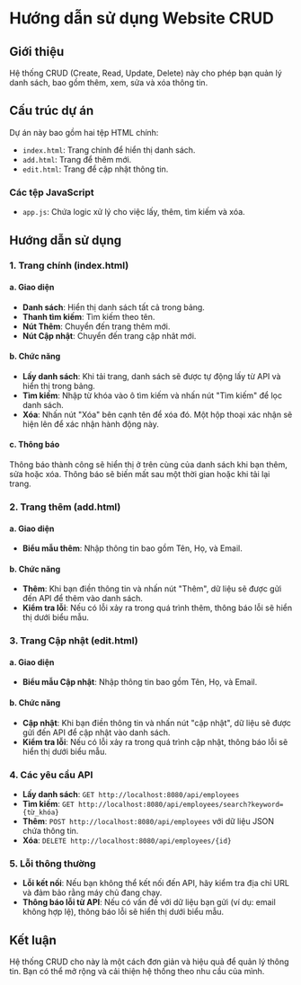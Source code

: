 # Hướng dẫn sử dụng Website CRUD

## Giới thiệu

Hệ thống CRUD (Create, Read, Update, Delete) này cho phép bạn quản lý danh sách, bao gồm thêm, xem, sửa và xóa thông tin.

## Cấu trúc dự án

Dự án này bao gồm hai tệp HTML chính:

- `index.html`: Trang chính để hiển thị danh sách.
- `add.html`: Trang để thêm mới.
- `edit.html`: Trang để cập nhật thông tin.

### Các tệp JavaScript

- `app.js`: Chứa logic xử lý cho việc lấy, thêm, tìm kiếm và xóa.

## Hướng dẫn sử dụng

### 1. Trang chính (index.html)

#### a. Giao diện

- **Danh sách**: Hiển thị danh sách tất cả trong bảng.
- **Thanh tìm kiếm**: Tìm kiếm theo tên.
- **Nút Thêm**: Chuyển đến trang thêm mới.
- **Nút Cập nhật**: Chuyển đến trang cập nhât mới.

#### b. Chức năng

- **Lấy danh sách**: Khi tải trang, danh sách sẽ được tự động lấy từ API và hiển thị trong bảng.
- **Tìm kiếm**: Nhập từ khóa vào ô tìm kiếm và nhấn nút "Tìm kiếm" để lọc danh sách.
- **Xóa**: Nhấn nút "Xóa" bên cạnh tên để xóa đó. Một hộp thoại xác nhận sẽ hiện lên để xác nhận hành động này.

#### c. Thông báo

Thông báo thành công sẽ hiển thị ở trên cùng của danh sách khi bạn thêm, sửa hoặc xóa. Thông báo sẽ biến mất sau một thời gian hoặc khi tải lại trang.

### 2. Trang thêm (add.html)

#### a. Giao diện

- **Biểu mẫu thêm**: Nhập thông tin bao gồm Tên, Họ, và Email.

#### b. Chức năng

- **Thêm**: Khi bạn điền thông tin và nhấn nút "Thêm", dữ liệu sẽ được gửi đến API để thêm vào danh sách.
- **Kiểm tra lỗi**: Nếu có lỗi xảy ra trong quá trình thêm, thông báo lỗi sẽ hiển thị dưới biểu mẫu.

### 3. Trang Cập nhật (edit.html)

#### a. Giao diện

- **Biểu mẫu Cập nhật**: Nhập thông tin bao gồm Tên, Họ, và Email.

#### b. Chức năng

- **Cập nhật**: Khi bạn điền thông tin và nhấn nút "cập nhật", dữ liệu sẽ được gửi đến API để cập nhật vào danh sách.
- **Kiểm tra lỗi**: Nếu có lỗi xảy ra trong quá trình cập nhật, thông báo lỗi sẽ hiển thị dưới biểu mẫu.

### 4. Các yêu cầu API

- **Lấy danh sách**: `GET http://localhost:8080/api/employees`
- **Tìm kiếm**: `GET http://localhost:8080/api/employees/search?keyword={từ_khóa}`
- **Thêm**: `POST http://localhost:8080/api/employees` với dữ liệu JSON chứa thông tin.
- **Xóa**: `DELETE http://localhost:8080/api/employees/{id}`

### 5. Lỗi thông thường

- **Lỗi kết nối**: Nếu bạn không thể kết nối đến API, hãy kiểm tra địa chỉ URL và đảm bảo rằng máy chủ đang chạy.
- **Thông báo lỗi từ API**: Nếu có vấn đề với dữ liệu bạn gửi (ví dụ: email không hợp lệ), thông báo lỗi sẽ hiển thị dưới biểu mẫu.

## Kết luận

Hệ thống CRUD cho này là một cách đơn giản và hiệu quả để quản lý thông tin. Bạn có thể mở rộng và cải thiện hệ thống theo nhu cầu của mình.
